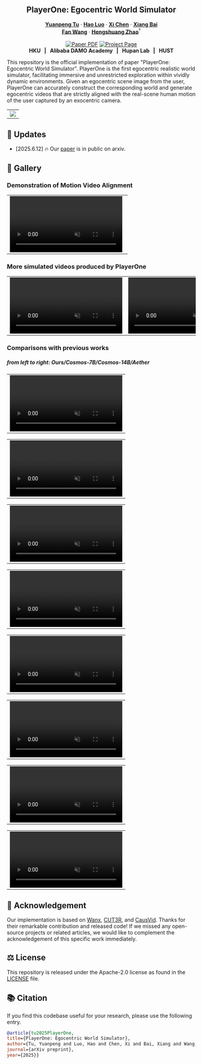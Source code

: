 
<p align="center">

  <h2 align="center">PlayerOne: Egocentric World Simulator</h2>
  <p align="center">
    <a href=""><strong>Yuanpeng Tu</strong></a>
    ·
    <a href="https://scholar.google.com/citations?user=7QvWnzMAAAAJ&hl=zh-CN"><strong>Hao Luo</strong></a>
    ·
    <a href="https://xavierchen34.github.io/"><strong>Xi Chen</strong></a>
    ·
    <a href="https://scholar.google.com/citations?user=UeltiQ4AAAAJ&hl=en"><strong>Xiang Bai</strong></a>
    <br>
    <a href="https://scholar.google.com/citations?user=WCRGTHsAAAAJ&hl=en"><strong>Fan Wang</strong></a>
    ·
    <a href="https://hszhao.github.io/"><strong>Hengshuang Zhao</strong></a><sup>†</sup>
    <br>
    <br>
        <a href="https://arxiv.org/pdf/2506.09995"><img src='https://img.shields.io/badge/arXiv-PlayerOne-red' alt='Paper PDF'></a>
        <a href='https://playerone-hku.github.io/'><img src='https://img.shields.io/badge/Project_Page-PlayerOne-blue' alt='Project Page'></a>
        <!-- <a href='https://mp.weixin.qq.com/s/vDR4kPLqnCUwfPiBNKKV9A'><img src='https://badges.aleen42.com/src/wechat.svg'></a> -->
        <!-- <a href='https://huggingface.co/Shuaishuai0219/Animate-X'><img src='https://img.shields.io/badge/%F0%9F%A4%97%20HuggingFace-Model-yellow'></a> -->
    <br>
    <b></a>HKU &nbsp; | &nbsp; </a> Alibaba DAMO Academy &nbsp; | &nbsp; </a> Hupan Lab &nbsp; | &nbsp; </a> HUST</b>
    <br>
  </p>
</p>

This repository is the official implementation of paper "PlayerOne: Egocentric World Simulator". PlayerOne is the first egocentric realistic world simulator, facilitating immersive and unrestricted exploration within vividly dynamic environments. Given an egocentric scene image from the user, PlayerOne can accurately construct the corresponding world and generate egocentric videos that are strictly aligned with the real-scene human motion of the user captured by an exocentric camera. 
  <table align="center">
    <tr>
    <td>
      <img src="/assets/teaser.png">
    </td>
    </tr>
  </table>


## &#x1F4CC; Updates
* [2025.6.12] 🔥 Our [paper](https://arxiv.org/pdf/2506.09995) is in public on arxiv.






## &#x1F304; Gallery
### Demonstration of Motion Video Alignment 
<table class="center">
<tr>
    <td width=98% style="border: none">
        <video controls loop src="https://github.com/user-attachments/assets/54ebcc16-c2f7-427d-a4c5-f502b3ef66c3" muted="false"></video>
    </td>
</tr>
</table>


### More simulated videos produced by PlayerOne
<table class="center">
<tr>
    <td width=50% style="border: none">
        <video controls loop src="https://github.com/user-attachments/assets/ba4e51d0-4386-429f-85dd-28cd097d25fa" muted="false"></video>
    </td>
        <td width=50% style="border: none">
        <video controls loop src="https://github.com/user-attachments/assets/1132e5e5-0af6-4187-ac4b-34304629046a" muted="false"></video>
    </td>
</tr>
</table>








### Comparisons with previous works

##### from left to right: Ours/Cosmos-7B/Cosmos-14B/Aether

<table class="center">
<tr>
    <td width=100% style="border: none">
        <video controls loop src="https://github.com/user-attachments/assets/2cfccc9b-7dc1-43f5-8c1f-fa092edfb41c" muted="false"></video>
    </td>
</tr>
</table>
<table class="center">
<tr>
    <td width=100% style="border: none">
        <video controls loop src="https://github.com/user-attachments/assets/db675e43-9ffb-4fd9-851f-fee8a9cef009" muted="false"></video>
    </td>
</tr>
</table>
<table class="center">
<tr>
    <td width=100% style="border: none">
        <video controls loop src="https://github.com/user-attachments/assets/7ed03650-82be-4446-a633-cab9420d4945" muted="false"></video>
    </td>
</tr>
</table>
<table class="center">
<tr>
    <td width=100% style="border: none">
        <video controls loop src="https://github.com/user-attachments/assets/2caaa386-4bea-45ad-b0c5-c58903bdec22" muted="false"></video>
    </td>
</tr>
</table>
<table class="center">
<tr>
    <td width=100% style="border: none">
        <video controls loop src="https://github.com/user-attachments/assets/e1c83885-fcec-4c08-925b-2597bda57400" muted="false"></video>
    </td>
</tr>
</table>
<table class="center">
<tr>
    <td width=100% style="border: none">
        <video controls loop src="https://github.com/user-attachments/assets/deb30445-6761-41a6-a5b5-3d1566328e96" muted="false"></video>
    </td>
</tr>
</table>
<table class="center">
<tr>
    <td width=100% style="border: none">
        <video controls loop src="https://github.com/user-attachments/assets/a41c39fc-f62d-4f13-9e33-2af91a90821b" muted="false"></video>
    </td>
</tr>
</table>

<table class="center">
<tr>
    <td width=100% style="border: none">
        <video controls loop src="https://github.com/user-attachments/assets/ea06e798-98d3-4a51-8f42-e8cf6d94c54e" muted="false"></video>
    </td>
</tr>
</table>


## &#x1F4E7; Acknowledgement
Our implementation is based on [Wanx](https://github.com/modelscope/DiffSynth-Studio), [CUT3R](https://github.com/CUT3R/CUT3R), and [CausVid](https://github.com/tianweiy/CausVid). Thanks for their remarkable contribution and released code! If we missed any open-source projects or related articles, we would like to complement the acknowledgement of this specific work immediately.

## &#x2696; License
This repository is released under the Apache-2.0 license as found in the [LICENSE](LICENSE) file.

## &#x1F4DA; Citation
If you find this codebase useful for your research, please use the following entry.
```BibTeX
@article{tu2025PlayerOne,
title={PlayerOne: Egocentric World Simulator},
author={Tu, Yuanpeng and Luo, Hao and Chen, Xi and Bai, Xiang and Wang, Fan and Zhao, Hengshuang},
journal={arXiv preprint},
year={2025}}
        

```
